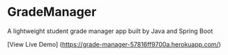 # GradeManager
A lightweight student grade manager app built by Java and Spring Boot

[View Live Demo] (https://grade-manager-57816ff9700a.herokuapp.com/)

